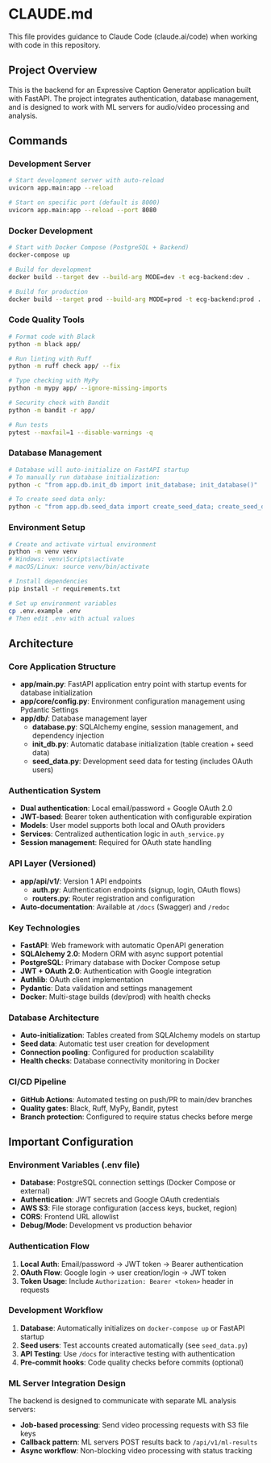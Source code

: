 # CLAUDE.md

This file provides guidance to Claude Code (claude.ai/code) when working with code in this repository.

## Project Overview

This is the backend for an Expressive Caption Generator application built with FastAPI. The project integrates authentication, database management, and is designed to work with ML servers for audio/video processing and analysis.

## Commands

### Development Server
```bash
# Start development server with auto-reload
uvicorn app.main:app --reload

# Start on specific port (default is 8000)
uvicorn app.main:app --reload --port 8080
```

### Docker Development
```bash
# Start with Docker Compose (PostgreSQL + Backend)
docker-compose up

# Build for development
docker build --target dev --build-arg MODE=dev -t ecg-backend:dev .

# Build for production
docker build --target prod --build-arg MODE=prod -t ecg-backend:prod .
```

### Code Quality Tools
```bash
# Format code with Black
python -m black app/

# Run linting with Ruff
python -m ruff check app/ --fix

# Type checking with MyPy
python -m mypy app/ --ignore-missing-imports

# Security check with Bandit
python -m bandit -r app/

# Run tests
pytest --maxfail=1 --disable-warnings -q
```

### Database Management
```bash
# Database will auto-initialize on FastAPI startup
# To manually run database initialization:
python -c "from app.db.init_db import init_database; init_database()"

# To create seed data only:
python -c "from app.db.seed_data import create_seed_data; create_seed_data()"
```

### Environment Setup
```bash
# Create and activate virtual environment
python -m venv venv
# Windows: venv\Scripts\activate
# macOS/Linux: source venv/bin/activate

# Install dependencies
pip install -r requirements.txt

# Set up environment variables
cp .env.example .env
# Then edit .env with actual values
```

## Architecture

### Core Application Structure
- **app/main.py**: FastAPI application entry point with startup events for database initialization
- **app/core/config.py**: Environment configuration management using Pydantic Settings
- **app/db/**: Database management layer
  - **database.py**: SQLAlchemy engine, session management, and dependency injection
  - **init_db.py**: Automatic database initialization (table creation + seed data)
  - **seed_data.py**: Development seed data for testing (includes OAuth users)

### Authentication System
- **Dual authentication**: Local email/password + Google OAuth 2.0
- **JWT-based**: Bearer token authentication with configurable expiration
- **Models**: User model supports both local and OAuth providers
- **Services**: Centralized authentication logic in `auth_service.py`
- **Session management**: Required for OAuth state handling

### API Layer (Versioned)
- **app/api/v1/**: Version 1 API endpoints
  - **auth.py**: Authentication endpoints (signup, login, OAuth flows)
  - **routers.py**: Router registration and configuration
- **Auto-documentation**: Available at `/docs` (Swagger) and `/redoc`

### Key Technologies
- **FastAPI**: Web framework with automatic OpenAPI generation
- **SQLAlchemy 2.0**: Modern ORM with async support potential
- **PostgreSQL**: Primary database with Docker Compose setup
- **JWT + OAuth 2.0**: Authentication with Google integration
- **Authlib**: OAuth client implementation
- **Pydantic**: Data validation and settings management
- **Docker**: Multi-stage builds (dev/prod) with health checks

### Database Architecture
- **Auto-initialization**: Tables created from SQLAlchemy models on startup
- **Seed data**: Automatic test user creation for development
- **Connection pooling**: Configured for production scalability
- **Health checks**: Database connectivity monitoring in Docker

### CI/CD Pipeline
- **GitHub Actions**: Automated testing on push/PR to main/dev branches  
- **Quality gates**: Black, Ruff, MyPy, Bandit, pytest
- **Branch protection**: Configured to require status checks before merge

## Important Configuration

### Environment Variables (.env file)
- **Database**: PostgreSQL connection settings (Docker Compose or external)
- **Authentication**: JWT secrets and Google OAuth credentials  
- **AWS S3**: File storage configuration (access keys, bucket, region)
- **CORS**: Frontend URL allowlist
- **Debug/Mode**: Development vs production behavior

### Authentication Flow
1. **Local Auth**: Email/password → JWT token → Bearer authentication
2. **OAuth Flow**: Google login → user creation/login → JWT token  
3. **Token Usage**: Include `Authorization: Bearer <token>` header in requests

### Development Workflow
1. **Database**: Automatically initializes on `docker-compose up` or FastAPI startup
2. **Seed users**: Test accounts created automatically (see `seed_data.py`)
3. **API Testing**: Use `/docs` for interactive testing with authentication
4. **Pre-commit hooks**: Code quality checks before commits (optional)

### ML Server Integration Design
The backend is designed to communicate with separate ML analysis servers:
- **Job-based processing**: Send video processing requests with S3 file keys
- **Callback pattern**: ML servers POST results back to `/api/v1/ml-results`  
- **Async workflow**: Non-blocking video processing with status tracking
